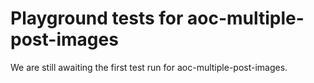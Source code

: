 # Playground tests for aoc-multiple-post-images
We are still awaiting the first test run for aoc-multiple-post-images.
